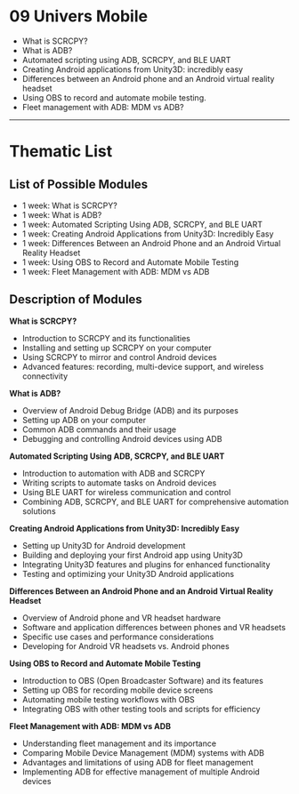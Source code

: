 # 09 Univers Mobile

- What is SCRCPY?
- What is ADB?
- Automated scripting using ADB, SCRCPY, and BLE UART
- Creating Android applications from Unity3D: incredibly easy
- Differences between an Android phone and an Android virtual reality headset
- Using OBS to record and automate mobile testing.
- Fleet management with ADB: MDM vs ADB?


-------------


# Thematic List

## List of Possible Modules

- 1 week: What is SCRCPY?
- 1 week: What is ADB?
- 1 week: Automated Scripting Using ADB, SCRCPY, and BLE UART
- 1 week: Creating Android Applications from Unity3D: Incredibly Easy
- 1 week: Differences Between an Android Phone and an Android Virtual Reality Headset
- 1 week: Using OBS to Record and Automate Mobile Testing
- 1 week: Fleet Management with ADB: MDM vs ADB

## Description of Modules

**What is SCRCPY?**
- Introduction to SCRCPY and its functionalities
- Installing and setting up SCRCPY on your computer
- Using SCRCPY to mirror and control Android devices
- Advanced features: recording, multi-device support, and wireless connectivity

**What is ADB?**
- Overview of Android Debug Bridge (ADB) and its purposes
- Setting up ADB on your computer
- Common ADB commands and their usage
- Debugging and controlling Android devices using ADB

**Automated Scripting Using ADB, SCRCPY, and BLE UART**
- Introduction to automation with ADB and SCRCPY
- Writing scripts to automate tasks on Android devices
- Using BLE UART for wireless communication and control
- Combining ADB, SCRCPY, and BLE UART for comprehensive automation solutions

**Creating Android Applications from Unity3D: Incredibly Easy**
- Setting up Unity3D for Android development
- Building and deploying your first Android app using Unity3D
- Integrating Unity3D features and plugins for enhanced functionality
- Testing and optimizing your Unity3D Android applications

**Differences Between an Android Phone and an Android Virtual Reality Headset**
- Overview of Android phone and VR headset hardware
- Software and application differences between phones and VR headsets
- Specific use cases and performance considerations
- Developing for Android VR headsets vs. Android phones

**Using OBS to Record and Automate Mobile Testing**
- Introduction to OBS (Open Broadcaster Software) and its features
- Setting up OBS for recording mobile device screens
- Automating mobile testing workflows with OBS
- Integrating OBS with other testing tools and scripts for efficiency

**Fleet Management with ADB: MDM vs ADB**
- Understanding fleet management and its importance
- Comparing Mobile Device Management (MDM) systems with ADB
- Advantages and limitations of using ADB for fleet management
- Implementing ADB for effective management of multiple Android devices
